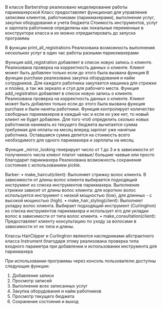 В классе Barbershop реализовано моделирование работы парикмахерской
Класс предоставляет функционал для управления записями клиентов, работниками (парикмахерами), выполнения услуг, закупки оборудования и учета бюджета
Стоимость инструментов, услуг и зарплата работников определены как локальные переменные в конструкторе класса и их можно отредактировать до запуска программы

В функции print_all_registrations Реализована возможность выполнения нескольких услуг в один час работы разными парикхмахерами

Функция add_registration добавляет в список новую запись о клиенте. Реализована проверка на корректность данных о клиенте. Клиент может быть добавлен только если до этого была вызвана функция 
В функции purchase  реализована закупка оборудования и найм сотрудников. Для каждого работника закупается машинка для стрижки и плойка, а так же зеркало  и стул для рабочего места.
Функция add_registration добавляет в список новую запись о клиенте. Реализована проверка на корректность данных о клиенте. Клиент может быть добавлен только если до этого была вызвана функция purchase  и были наняты работники. Функция контролирует количество свободных парикмахеров в каждый час и если их уже нет, то новый клиент не будет добавлен.
Для того чтоб определить сколько новых работников нанимать из текущего бюджета вычитается сумма требуемая для оплаты на месяц вперед зарплат уже нанятым работника. Оставшаяся сумма делится на стоимость всего необходимого для одного парикмахера и зарплаты на месяц

Функция _mirror_looking генерирует число от 1 до 3 и в зависимости от полученного числа клиент платит чаевые/ большие чаевые или просто благодарит парикмахера 
Реализована возможность сохранения состояния с использованием pickle.

Barber:
•	make_haircut(client): Выполняет стрижку волос клиента. В зависимости от длины волос клиента выбирается подходящий инструмент из списка инструментов парикмахера. Выполнение стрижки зависит от длины волос клиента: для коротких волос используется инструмент с низкой мощностью (low), для длинных - с высокой мощностью (high).
•	make_hair_styling(client): Выполняет укладку волос клиента. Выбирает подходящий инструмент (CurlingIron) из списка инструментов парикмахера и использует его для укладки волос в зависимости от типа волос клиента.
•	make_consultation(client): Предоставляет клиенту консультацию по уходу за волосами в зависимости от их типа и длины.


Классы HairClipper и CurlingIron являются наследниками абстрактного класса Instrument благодаря этому реализована проверка типа входного параметра при добавлении и использовании инструмента для  парикмахера

При использовании программы через консоль пользователю доступны следующие функции:
1.	Добавление записи
2.	Просмотр записей
3.	Выполнение всех записанных услуг
4.	Закупка оборудования и найм работников
5.	Просмотр текущего бюджета
6.	Сохранение состояния и выход

